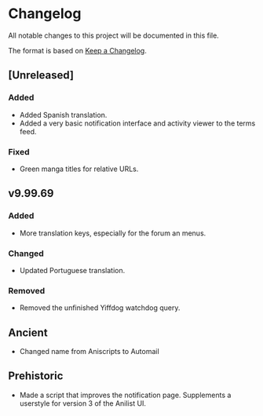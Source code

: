 # Changelog

All notable changes to this project will be documented in this file.

The format is based on [Keep a Changelog](https://keepachangelog.com/en/1.0.0/).

## [Unreleased]

### Added 

- Added Spanish translation.
- Added a very basic notification interface and activity viewer to the terms feed.

### Fixed

- Green manga titles for relative URLs.

## v9.99.69

### Added

- More translation keys, especially for the forum an menus.

### Changed

- Updated Portuguese translation.

### Removed

- Removed the unfinished Yiffdog watchdog query.

## Ancient

- Changed name from Aniscripts to Automail

## Prehistoric

- Made a script that improves the notification page. Supplements a userstyle for version 3 of the Anilist UI.
